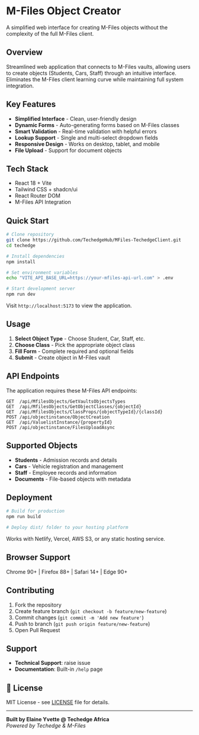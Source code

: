 # M-Files Object Creator

A simplified web interface for creating M-Files objects without the complexity of the full M-Files client.

## Overview

Streamlined web application that connects to M-Files vaults, allowing users to create objects (Students, Cars, Staff) through an intuitive interface. Eliminates the M-Files client learning curve while maintaining full system integration.

## Key Features

- **Simplified Interface** - Clean, user-friendly design
- **Dynamic Forms** - Auto-generating forms based on M-Files classes
- **Smart Validation** - Real-time validation with helpful errors
- **Lookup Support** - Single and multi-select dropdown fields
- **Responsive Design** - Works on desktop, tablet, and mobile
- **File Upload** - Support for document objects

## Tech Stack

- React 18 + Vite
- Tailwind CSS + shadcn/ui
- React Router DOM
- M-Files API Integration

## Quick Start

```bash
# Clone repository
git clone https://github.com/TechedgeHub/MFiles-TechedgeClient.git
cd techedge

# Install dependencies
npm install

# Set environment variables
echo "VITE_API_BASE_URL=https://your-mfiles-api-url.com" > .env

# Start development server
npm run dev
```

Visit `http://localhost:5173` to view the application.

## Usage

1. **Select Object Type** - Choose Student, Car, Staff, etc.
2. **Choose Class** - Pick the appropriate object class
3. **Fill Form** - Complete required and optional fields
4. **Submit** - Create object in M-Files vault

## API Endpoints

The application requires these M-Files API endpoints:

```
GET  /api/MfilesObjects/GetVaultsObjectsTypes
GET  /api/MfilesObjects/GetObjectClasses/{objectId}
GET  /api/MfilesObjects/ClassProps/{objectTypeId}/{classId}
POST /api/objectinstance/ObjectCreation
GET  /api/ValuelistInstance/{propertyId}
POST /api/objectinstance/FilesUploadAsync
```

##  Supported Objects

- **Students** - Admission records and details
- **Cars** - Vehicle registration and management
- **Staff** - Employee records and information
- **Documents** - File-based objects with metadata

## Deployment

```bash
# Build for production
npm run build

# Deploy dist/ folder to your hosting platform
```

Works with Netlify, Vercel, AWS S3, or any static hosting service.

##  Browser Support

Chrome 90+ | Firefox 88+ | Safari 14+ | Edge 90+

##  Contributing

1. Fork the repository
2. Create feature branch (`git checkout -b feature/new-feature`)
3. Commit changes (`git commit -m 'Add new feature'`)
4. Push to branch (`git push origin feature/new-feature`)
5. Open Pull Request

##  Support

- **Technical Support**: raise issue
- **Documentation**: Built-in `/help` page

## 📄 License

MIT License - see [LICENSE](LICENSE) file for details.

---

**Built by Elaine Yvette @ Techedge Africa**  
*Powered by Techedge & M-Files*
